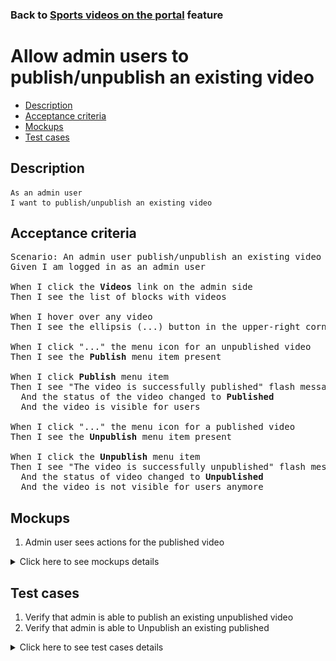 ### Back to [Sports videos on the portal](../../) feature

# Allow admin users to publish/unpublish an existing video

- [Description](#description)
- [Acceptance criteria](#acceptance-criteria)
- [Mockups](#mockups)
- [Test cases](#test-cases)

## Description

    As an admin user
    I want to publish/unpublish an existing video

## Acceptance criteria

<pre>
Scenario: An admin user publish/unpublish an existing video
Given I am logged in as an admin user

When I click the <b>Videos</b> link on the admin side
Then I see the list of blocks with videos

When I hover over any video
Then I see the ellipsis (...) button in the upper-right corner

When I click "..." the menu icon for an unpublished video
Then I see the <b>Publish</b> menu item present

When I click <b>Publish</b> menu item
Then I see "The video is successfully published" flash message
  And the status of the video changed to <b>Published</b>
  And the video is visible for users

When I click "..." the menu icon for a published video
Then I see the <b>Unpublish</b> menu item present

When I click the <b>Unpublish</b> menu item
Then I see "The video is successfully unpublished" flash message
  And the status of video changed to <b>Unpublished</b>
  And the video is not visible for users anymore
</pre>

## Mockups

1. Admin user sees actions for the published video

<details>
  <summary>Click here to see mockups details</summary>

**1. Admin user sees actions for the published video:**

![Admin user sees actions for the published video](/products/sport_news_portal/web_application_features/video_page/images/video_actions.png)

</details>

## Test cases

1. Verify that admin is able to publish an existing unpublished video
2. Verify that admin is able to Unpublish an existing published

<details>
  <summary>Click here to see test cases details</summary>

### **#1. Verify that admin is able to publish an existing unpublished video**

|Preconditions|Steps|Expected result
--------------|-----|----------
|- Log in by admin account</br>- Go to <b>Videos</b> page</br>- There is an unpublished video|1) Hover over an unpublished video</br>2) Click "..." button -> <b>Publish</b> menu item|2) "The video is successfully published" flash message appears and the users can see the video|

### **#2. Verify that admin is able to Unpublish an existing published**

|Preconditions|Steps|Expected result
--------------|-----|----------
|- Log in by admin account</br>- Go to <b>Videos</b> page</br>- There is a published video|1) Hover over a published video</br>2) Click "..." button -> <b>Unpublish</b> menu item|2) "The video is successfully unpublished" flash message appears and the users can not see the video|

</details>
